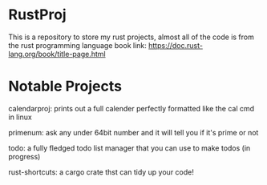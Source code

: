 # RustProj
This is a repository to store my rust projects, almost all of the code is from the rust programming
language book link: https://doc.rust-lang.org/book/title-page.html
# Notable Projects
calendarproj: prints out a full calender perfectly formatted like the cal cmd in linux

primenum: ask any under 64bit number and it will tell you if it's prime or not

todo: a fully fledged todo list manager that you can use to make todos (in progress)

rust-shortcuts: a cargo crate thst can tidy up your code!
